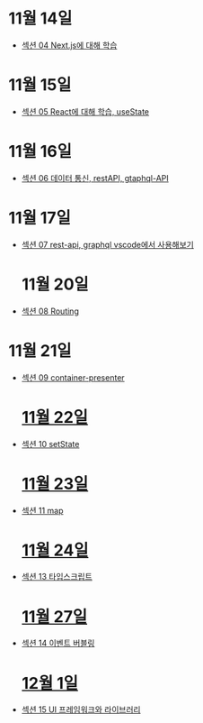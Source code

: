 # 11월 14일

- <a href="https://www.notion.so/Day-1-42b3ed03f2734a18aee255ef36fe7291?pvs=4"> 섹션 04 Next.js에 대해 학습
  </a>

# 11월 15일

- <a href="https://www.notion.so/Day2-2fca4990f4274c63b8aa56e01621731d?pvs=4">섹션 05 React에 대해 학습, useState
  </a>

# 11월 16일

- <a href="https://www.notion.so/Day3-7bc2e4a8d4bd40ceb4e7c3f1c85543f7?pvs=4">섹션 06 데이터 통신, restAPI, gtaphql-API
  </a>

# 11월 17일

- <a href="https://www.notion.so/Day4-a7e961b3c69b4d8f92e54f0d50aeecfb">섹션 07 rest-api, graphql vscode에서 사용해보기
  </a>

  # 11월 20일

- <a href="https://www.notion.so/Day5-a72ea5f65148451dbdce15ca2ad3fdf6?pvs=4">섹션 08 Routing
  </a>

# 11월 21일

- <a href="https://www.notion.so/Day6-f9e4ba679fd74d609f17e61d19dd80a7?pvs=4">섹션 09 container-presenter

  # 11월 22일

- <a href="https://www.notion.so/Day7-e478e40083df465bb6cb7cd956fff782?pvs=4">섹션 10 setState

  # 11월 23일

- <a href="https://www.notion.so/Day8-4795d05d83fb4b33a4f89df400c193e8?pvs=4">섹션 11 map

  # 11월 24일

- <a href="https://www.notion.so/Day10-6ebb0225472c4a65932911844a627bb4?pvs=4">섹션 13 타입스크립트

  # 11월 27일

- <a href="https://www.notion.so/Day-11-b31c1eefe5154edb9b453aee04a05056?pvs=4">섹션 14 이벤트 버블링

  # 12월 1일

- <a href="https://www.notion.so/Day12-8537f4804e51443fb88be202cb993304?pvs=4">섹션 15 UI 프레임워크와 라이브러리
